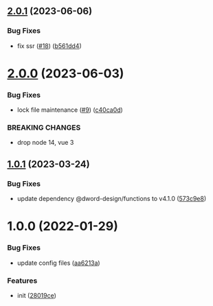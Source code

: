 ## [2.0.1](https://github.com/dword-design/vue-consent/compare/v2.0.0...v2.0.1) (2023-06-06)


### Bug Fixes

* fix ssr ([#18](https://github.com/dword-design/vue-consent/issues/18)) ([b561dd4](https://github.com/dword-design/vue-consent/commit/b561dd464b29df6959b6b5477d49221d5165dc9a))

# [2.0.0](https://github.com/dword-design/vue-consent/compare/v1.0.1...v2.0.0) (2023-06-03)


### Bug Fixes

* lock file maintenance ([#9](https://github.com/dword-design/vue-consent/issues/9)) ([c40ca0d](https://github.com/dword-design/vue-consent/commit/c40ca0d3165aa4bd9008e4db5f58d32f0e9dbe97))


### BREAKING CHANGES

* drop node 14, vue 3

## [1.0.1](https://github.com/dword-design/vue-consent/compare/v1.0.0...v1.0.1) (2023-03-24)


### Bug Fixes

* update dependency @dword-design/functions to v4.1.0 ([573c9e8](https://github.com/dword-design/vue-consent/commit/573c9e8dfa39b39531313c11f9cf9e299592986e))

# 1.0.0 (2022-01-29)


### Bug Fixes

* update config files ([aa6213a](https://github.com/dword-design/vue-consent/commit/aa6213a330cc12c4c16dca944627f8e741d0ad3e))


### Features

* init ([28019ce](https://github.com/dword-design/vue-consent/commit/28019ceb7e58a1bf5cac72dd46ee8592c567a86b))
